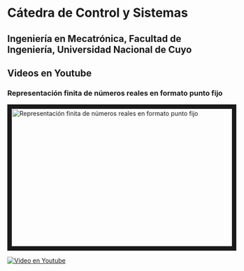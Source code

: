 
# Cátedra de Control y Sistemas

## Ingeniería en Mecatrónica, Facultad de Ingeniería, Universidad Nacional de Cuyo

## Videos en Youtube

### Representación finita de números reales en formato punto fijo


<a href="http://www.youtube.com/watch?feature=player_embedded&v=tj8w-GYj8mU/0" target="_blank"><img src="http://img.youtube.com/vi/tj8w-GYj8mU/0/0.jpg" 
alt="Representación finita de números reales en formato punto fijo" width="560" height="315" border="10" /></a>



[![Video en Youtube](https://img.youtube.com/vi/tj8w-GYj8mU/0.jpg)](https://www.youtube.com/watch?v=tj8w-GYj8mU "Representación finita de números reales en formato punto fijo")
